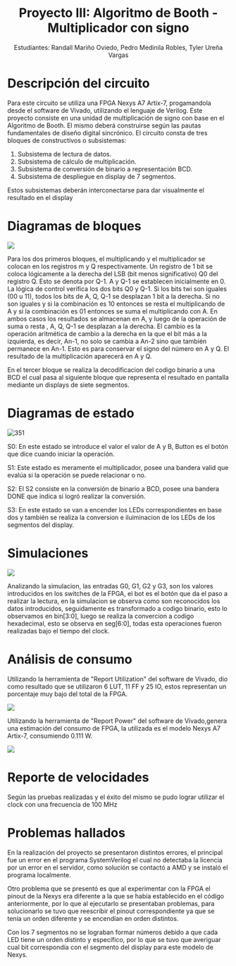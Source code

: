 



**<center> <h1> Proyecto III: Algoritmo de Booth - Multiplicador con signo** </h1> </center>


<p style="text-align: center;">
Estudiantes: Randall Mariño Oviedo, Pedro Medinila Robles, Tyler Ureña Vargas

</p>
    


# Descripción del circuito 



Para este circuito se utiliza una FPGA Nexys A7 Artix-7, progamandola desde el software de Vivado, utilizando el lenguaje de Verilog.
Este proyecto consiste en una unidad de multiplicación de signo con base en el Algoritmo de Booth.
El mismo deberá construirse según las pautas fundamentales de diseño digital sincrónico.
El circuito consta de tres bloques de constructivos o subsistemas:
1. Subsistema de lectura de datos.
2. Subsistema de cálculo de multiplicación.
3. Subsistema de conversión de binario a representación BCD.
4. Subsistema de despliegue en display de 7 segmentos.

Estos subsistemas deberán interconectarse para dar visualmente el resultado en el display
# Diagramas de bloques

![](https://i.imgur.com/oUW2mWd.png)



Para los dos primeros bloques, el multiplicando y el multiplicador se colocan en los registros m y Q respectivamente. Un registro de 1 bit se coloca lógicamente a la derecha del LSB (bit menos significativo) Q0 del registro Q. Esto se denota por Q-1. A y Q-1 se establecen inicialmente en 0. La lógica de control verifica los dos bits Q0 y Q-1. Si los bits twi son iguales (00 u 11), todos los bits de A, Q, Q-1 se desplazan 1 bit a la derecha. Si no son iguales y si la combinación es 10 entonces se resta el multiplicando de A y si la combinación es 01 entonces se suma el multiplicando con A. En ambos casos los resultados se almacenan en A, y luego de la operación de suma o resta , A, Q, Q-1 se desplazan a la derecha. El cambio es la operación aritmética de cambio a la derecha en la que el bit más a la izquierda, es decir, An-1, no solo se cambia a An-2 sino que también permanece en An-1. Esto es para conservar el signo del número en A y Q. El resultado de la multiplicación aparecerá en A y Q.

En el tercer bloque se realiza la decodificacion del codigo binario a una BCD el cual pasa al siguiente bloque que representa el resultado en pantalla mediante un displays de siete segmentos.

# Diagramas de estado


![351](https://user-images.githubusercontent.com/110325468/202138251-6cb19533-175c-4218-9faa-011bff72f5cb.png)








S0: En este estado se introduce el valor el valor de A y B, Button es el botón que dice cuando iniciar la operación.

S1: Este estado es meramente el multiplicador, posee una bandera valid que evalúa si la operación se puede relacionar o no.

S2: El S2 consiste en la conversión de binario a BCD, posee una bandera DONE que indica si logró realizar la conversión.

S3: En este estado se van a encender los LEDs correspondientes en base dos y también se realiza la conversion e iluiminacion de los LEDs de los segmentos del display.

# Simulaciones

![](https://i.imgur.com/Roct3n4.png)




Analizando la simulacion, las entradas G0, G1, G2 y G3, son los valores introducidos en los switches de la FPGA, el bot es el botón que da el paso a realizar la lectura, en la simulacion se observa como son reconocidos los datos introducidos, seguidamente es transformado a codigo binario, esto lo observamos en bin[3:0], luego se realiza la convercion a codigo hexadecimal, esto se observa en seg[6:0], todas esta operaciones fueron realizadas bajo el tiempo del clock.

# Análisis de consumo
Utilizando la herramienta de "Report Utilization" del software de Vivado, dio como resultado que se utilizaron 6 LUT, 11 FF y 25 IO, estos representan un porcentaje muy bajo del total de la FPGA.




![](https://i.imgur.com/ZBWvZOV.png)







Utilizando la herramienta de "Report Power" del software de Vivado,genera una estimación del consumo de FPGA, la utilizada es el modelo Nexys A7 Artix-7, consumiendo 0.111 W.

![](https://i.imgur.com/V1UnUSS.png)

# Reporte de velocidades

Según las pruebas realizadas y el éxito del mismo se pudo lograr utilizar el clock con una frecuencia de 100 MHz

# Problemas hallados

En la realización del proyecto se presentaron distintos errores, el principal fue un error en el programa SystemVerilog el cual no detectaba la licencia por un error en el servidor, como solución se contactó a AMD y se instaló el programa localmente.

Otro problema que se presentó es que al experimentar con la FPGA el pinout de la Nexys era diferente a la que se había establecido en el código anteriormente, por lo que al ejecutarlo se presentaban problemas, para solucionarlo se tuvo que reescribir el pinout correspondiente ya que se tenía un orden diferente y se encendían en orden distintos.

Con los 7 segmentos no se lograban formar números debido a que cada LED tiene un orden distinto y específico, por lo que se tuvo que averiguar cual bit correspondía con el segmento del display para este modelo de Nexys.
